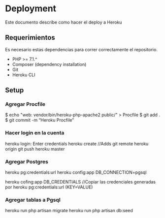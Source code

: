 # Deployment

Este documento describe como hacer el deploy a Heroku

## Requerimientos

Es necesario estas dependencias para correr correctamente el repositorio.

- PHP >= 7.1.^
- Composer (dependency installation)
- Git
- Heroku CLI

## Setup

### Agregar Procfile

$ echo "web: vendor/bin/heroku-php-apache2 public/" > Procfile
$ git add .
$ git commit -m “Heroku Procfile”

### Hacer login en la cuenta
heroku login: Enter credentials
heroku create //Adds git remote heroku origin
git push heroku master

### Agregar Postgres

heroku pg:credentials:url
heroku config:app DB_CONNECTION=pgsql

heroku cofing:app DB_CREDENTIALS //Copiar las credenciales generadas por heroku pg:credentials:url (KEY=VALUE)

### Agregar tablas a Pgsql
heroku run php artisan migrate
heroku run php artisan db:seed